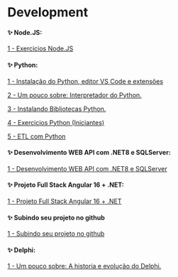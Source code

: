 # Development


#### ✨ Node.JS:

<div> 
<p><a href="https://github.com/JosiTubaroski/Node_JS">1 - Exercicios Node.JS </a></p>
</div> 

#### ✨ Python:

<div> 
<p><a href="https://github.com/JosiTubaroski/Instala_Python_VSCode_Extencoes/blob/main/README.md">1 - Instalação do Python, editor VS Code e extensões </a></p>
</div> 

<div> 
<p><a href="https://github.com/JosiTubaroski/Inter">2 - Um pouco sobre: Interpretador do Python. </a></p>
</div> 

<div> 
<p><a href="https://github.com/JosiTubaroski/Blibliotecas_Python">3 - Instalando Bibliotecas Python. </a></p>
</div> 

<div> 
<p><a href="https://github.com/JosiTubaroski/Python-Exercises">4 - Exercicios Python (Iniciantes) </a></p>
</div> 

<div> 
<p><a href="https://github.com/JosiTubaroski/ETL_com_python">5 - ETL com Python </a></p>
</div> 

#### ✨ Desenvolvimento WEB API com .NET8 e SQLServer:

<div> 
<p><a href="https://github.com/JosiTubaroski/WEB-API-com-.NET-8-e-SQL-Server">1 -  Desenvolvimento WEB API com .NET8 e SQLServer</a></p>
</div> 

#### ✨ Projeto Full Stack Angular 16 + .NET:

<div> 
<p><a href="https://github.com/JosiTubaroski/-FullStackAngular_16_-_.NET">1 -  Projeto Full Stack Angular 16 + .NET</a></p>
</div> 

#### ✨ Subindo seu projeto no github

<div> 
<p><a href="https://github.com/JosiTubaroski/Subir_Projeto_Github">1 -  Subindo seu projeto no github</a></p>
</div> 

#### ✨ Delphi:

<div> 
<p><a href="https://github.com/JosiTubaroski/Delphi">1 - Um pouco sobre: A historia e evolução do Delphi. </a></p>
</div> 



